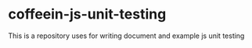 # coffeein-js-unit-testing
This is a repository uses for writing document and example js unit testing
